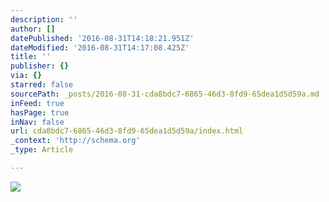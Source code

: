 ```yaml
---
description: ''
author: []
datePublished: '2016-08-31T14:18:21.951Z'
dateModified: '2016-08-31T14:17:08.425Z'
title: ''
publisher: {}
via: {}
starred: false
sourcePath: _posts/2016-08-31-cda8bdc7-6865-46d3-8fd9-65dea1d5d59a.md
inFeed: true
hasPage: true
inNav: false
url: cda8bdc7-6865-46d3-8fd9-65dea1d5d59a/index.html
_context: 'http://schema.org'
_type: Article

---
```

![](https://the-grid-user-content.s3-us-west-2.amazonaws.com/9eb8dc4b-d5a4-4701-aa51-fa0e09809c6e.jpg)